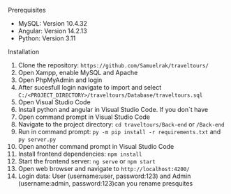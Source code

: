 Prerequisites

- MySQL: Version 10.4.32
- Angular: Version 14.2.13
- Python: Version 3.11

Installation

1. Clone the repository: `https://github.com/Samuelrak/traveltours/`
2. Open Xampp, enable MySQL and Apache
3. Open PhpMyAdmin and login
4. After sucesfull login navigate to import and select `C:/<PROJECT_DIRECTORY>/traveltours/Database/traveltours.sql`
6. Open Visual Studio Code
7. Install python and angular in Visual Studio Code. If you don`t have
8. Open command prompt in Visual Studio Code
9. Navigate to the project directory: `cd traveltours/Back-end` or `/Back-end`
10. Run in command prompt: `py -m pip install -r requirements.txt` and `py server.py`
11. Open another command prompt in Visual Studio Code
12. Install frontend dependencies: `npm install`
13. Start the frontend server: `ng serve` or `npm start`
14. Open web browser and navigate to `http://localhost:4200/`
15. Login data: User (username:user, password:123) and Admin (username:admin, password:123)can you rename presquites
